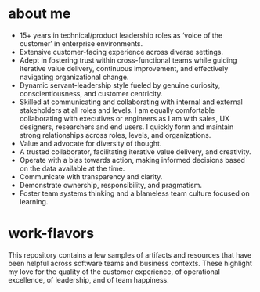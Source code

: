 # about me
* 15+ years in technical/product leadership roles as ‘voice of the customer’ in enterprise environments.
* Extensive customer-facing experience across diverse settings.
* Adept in fostering trust within cross-functional teams while guiding iterative value delivery, continuous improvement, and effectively navigating organizational change.
* Dynamic servant-leadership style fueled by genuine curiosity, conscientiousness, and customer centricity.
* Skilled at communicating and collaborating with internal and external stakeholders at all roles and levels. I am equally comfortable collaborating with executives or engineers as I am with sales, UX designers, researchers and end users. I quickly form and maintain strong relationships across roles, levels, and organizations. 
* Value and advocate for diversity of thought.  
* A trusted collaborator, facilitating iterative value delivery, and creativity. 
* Operate with a bias towards action, making informed decisions based on the data available at the time.
* Communicate with transparency and clarity. 
* Demonstrate ownership, responsibility, and pragmatism.
* Foster team systems thinking and a blameless team culture focused on learning.  





# work-flavors
This repository contains a few samples of artifacts and resources that have been helpful across software teams and business contexts.  These highlight my love for the quality of the customer experience, of operational excellence, of leadership, and of team happiness.
